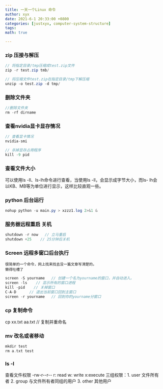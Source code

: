 ```yaml
---
title: 一天一个Linux 命令
author: xyx
date: 2021-6-1 20:33:00 +0800
categories: [justxyx, computer-system-structure]
tags: 
math: true

---
```


### zip 压接与解压

~~~java
// 将指定目录/tmp压缩成test.zip文件
zip -r test.zip tmb/

// 将压缩文件test.zip在指定目录/tmp下解压缩
unzip -o test.zip -d tmp/
~~~

### 删除文件夹
~~~java
//删除文件夹
rm -rf dirname
~~~

### 查看nvidia显卡显存情况
~~~java
// 查看显卡情况
nvidia-smi

// 杀掉显存占用程序
kill -9 pid

~~~

### 查看文件大小
可以使用ls -ll、ls-lh命令进行查看，当使用ls -ll，会显示成字节大小，而ls- lh会以KB、MB等为单位进行显示，这样比较直观一些。

### python 后台运行 
~~~java
nohup python -u main.py > xzzz1.log 2>&1 &
~~~

### 服务器远程重启 关机
~~~java
shutdown -r now   // 立马重启
shutdown +25    // 25分钟后关机
~~~

### Screen 远程多窗口后台执行

    很简单的一个命令，网上找来找去没一篇文章写清楚的。
    懒得吐槽了

~~~java
screen -S yourname   // 创建一个名为yourname的窗口，并自动进入。
screen -ls    // 显示所有的窗口进程
kill -pid    // 关掉窗口
C-A-D      // 退出当前窗口回到主窗口
screen -r yourname   // 回到你的yourname分窗口
~~~


### cp 复制命令

cp xx.txt aa.txt    // 复制并重命名

### mv  改名或者移动
~~~c
mkdir test
rm a.txt test  
~~~

### ls -l 
查看文件权限
-rw-r--r--   r: read  w: write x:execute
三组权限：1. user 文件所有者  2. group 与文件所有者同组的用户 3. other 其他用户


